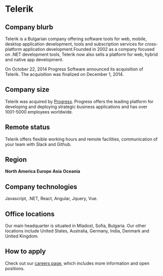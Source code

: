 # Telerik

## Company blurb

Telerik is a Bulgarian company offering software tools for web, mobile, desktop application development, tools and subscription services for cross-platform application development.Founded in 2002 as a company focused on .NET development tools, Telerik now also sells a platform for web, hybrid and native app development.

On October 22, 2014 Progress Software announced its acquisition of Telerik. The acquisition was finalized on December 1, 2014.

## Company size

Telerik was acquired by [Progress](https://www.progress.com/). Progress offers the leading platform for developing and deploying strategic business applications and has over 1001-5000 employees worldwide.

## Remote status

Telerik offers flexible working hours and remote facilities, communication of your team with Slack and Github.

## Region

**North America** **Europe** **Asia** **Oceania**

## Company technologies

Javascript, .NET, React, Angular, Jquery, Vue.

## Office locations

Our main headquarter is situated in Mladost, Sofia, Bulgaria. Our other locations include United States, Australia, Germany, India, Denmark and United Kingdom.

## How to apply

Check out our [careers page](https://www.progress.com/company/careers), which includes more information and open positions.
